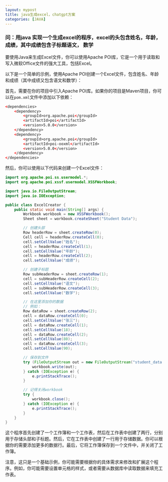 ```yaml
---
layout: mypost
title: java生成excel，chatgpt方案
categories: [JAVA]
---
```



### 问：用java 实现一个生成excel的程序，excel的头包含姓名，年龄，成绩，其中成绩包含子标题语文， 数学  


要使用Java来生成Excel文件，你可以使用Apache POI库，它是一个用于读取和写入微软Office文件的强大工具，包括Excel。

以下是一个简单的示例，使用Apache POI创建一个Excel文件，包含姓名、年龄和成绩（其中成绩又包含语文和数学）：

首先，需要在你的项目中引入Apache POI库。如果你的项目是Maven项目，你可以在`pom.xml`文件中添加以下依赖：

````xml
<‌dependencies>
    <‌dependency>
        <‌groupId>org.apache.poi<‌/groupId>
        <‌artifactId>poi<‌/artifactId>
        <‌version>5.0.0<‌/version>
    <‌/dependency>
    <‌dependency>
        <‌groupId>org.apache.poi<‌/groupId>
        <‌artifactId>poi-ooxml<‌/artifactId>
        <‌version>5.0.0<‌/version>
    <‌/dependency>
<‌/dependencies>
````

然后，你可以使用以下代码来创建一个Excel文件：

````java
import org.apache.poi.ss.usermodel.*;
import org.apache.poi.xssf.usermodel.XSSFWorkbook;

import java.io.FileOutputStream;
import java.io.IOException;

public class ExcelCreator {
    public static void main(String[] args) {
        Workbook workbook = new XSSFWorkbook();
        Sheet sheet = workbook.createSheet("Student Data");

        // 创建头部
        Row headerRow = sheet.createRow(0);
        Cell cell = headerRow.createCell(0);
        cell.setCellValue("姓名");
        cell = headerRow.createCell(1);
        cell.setCellValue("年龄");
        cell = headerRow.createCell(2);
        cell.setCellValue("成绩");

        // 创建子标题
        Row subHeaderRow = sheet.createRow(1);
        cell = subHeaderRow.createCell(2);
        cell.setCellValue("语文");
        cell = subHeaderRow.createCell(3);
        cell.setCellValue("数学");

        // 在这里添加你的数据
        // 例如：
        Row dataRow = sheet.createRow(2);
        cell = dataRow.createCell(0);
        cell.setCellValue("张三");
        cell = dataRow.createCell(1);
        cell.setCellValue(18);
        cell = dataRow.createCell(2);
        cell.setCellValue(80);
        cell = dataRow.createCell(3);
        cell.setCellValue(90);

        // 保存到文件
        try (FileOutputStream out = new FileOutputStream("student_data.xlsx")) {
            workbook.write(out);
        } catch (IOException e) {
            e.printStackTrace();
        }

        // 记得关闭workbook
        try {
            workbook.close();
        } catch (IOException e) {
            e.printStackTrace();
        }
    }
}
````

这个程序首先创建了一个工作簿和一个工作表，然后在工作表中创建了两行，分别用于存储头部和子标题。然后，它在工作表中创建了一行用于存储数据。你可以根据你的需要添加更多的数据行。最后，它将工作簿保存到一个文件中，并关闭了工作簿。

注意，这只是一个基础示例，你可能需要根据你的具体需求来修改和扩展这个程序。例如，你可能需要设置单元格的样式，或者需要从数据库中读取数据来填充工作表。